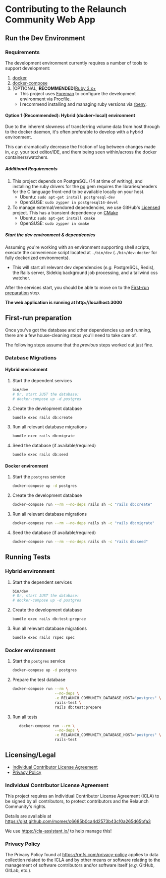 # Contributing to the Relaunch Community Web App

## Run the Dev Environment

### Requirements

The development environment currently requires a number of tools to support 
development:

1. [docker](https://docs.docker.com/engine/install/)
2. [docker-compose](https://docs.docker.com/compose/install/)
3. \[OPTIONAL, **RECOMMENDED**\][Ruby 3.x+](https://www.ruby-lang.org/en/documentation/installation/)
   - This project uses [Foreman](https://github.com/ddollar/foreman) to configure
     the development environment via Procfile.
   - I recommend installing and managing ruby versions via [rbenv](https://github.com/rbenv/rbenv).

#### Option 1 (Recommended): Hybrid (docker+local) environment

Due to the inherent slowness of transferring volume data from host through to 
the docker daemon, it's often preferable to develop with a hybrid environment.

This can dramatically decrease the friction of lag between changes made in, *e.g.*
your text editor/IDE, and them being seen within/across the docker containers/watchers.

##### Additional Requirements

1. This project depends on PostgreSQL (14 at time of writing), and installing the
   ruby drivers for the [pg](https://github.com/ged/ruby-pg) gem requires the libraries/headers for the C
   language front-end to be available locally on your host.
   - Ubuntu: `sudo apt-get install postgresql-dev`
   - OpenSUSE: `sudo zypper in postgresql14-devel`
2. To manage external/vendored dependencies, we use GitHub's [Licensed](https://github.com/github/licensed)
   project. This has a transient dependency on [CMake](https://cmake.org/)
   - Ubuntu: `sudo apt-get install cmake`
   - OpenSUSE: `sudo zypper in cmake`

##### Start the dev environment & dependencies

Assuming you're working with an environment supporting shell scripts, 
execute the convenience script located at `./bin/dev` (`./bin/dev-docker` for
fully dockerized environments).

- This will start all relevant dev dependencies (*e.g.* PostgreSQL, Redis),
  the Rails server, Sidekiq background job processing, and a tailwind css
  watcher.

After the services start, you should be able to move on to the 
[First-run preparation](#first-run-preparation) step.

**The web application is running at http://localhost:3000**

## First-run preparation

Once you've got the database and other dependencies up and running,
there are a few house-cleaning steps you'll need to take care of.

The following steps assume that the *previous* steps worked out just fine.

### Database Migrations

#### Hybrid environment

1. Start the dependent services
   ```sh
   bin/dev
   # Or, start JUST the database:
   # docker-compose up -d postgres 
   ```
2. Create the development database
   ```sh
   bundle exec rails db:create
   ```
3. Run all relevant database migrations
   ```sh
   bundle exec rails db:migrate
   ```
4. Seed the database (if available/required)
   ```sh
   bundle exec rails db:seed
   ```

#### Docker environment

1. Start the `postgres` service
   ```sh
   docker-compose up -d postgres 
   ```
2. Create the development database
   ```sh
   docker-compose run --rm --no-deps rails sh -c "rails db:create"
   ```
3. Run all relevant database migrations
   ```sh
   docker-compose run --rm --no-deps rails sh -c "rails db:migrate"
   ```
4. Seed the database (if available/required)
   ```sh
   docker-compose run --rm --no-deps rails sh -c "rails db:seed"
   ```

## Running Tests

### Hybrid environment

1. Start the dependent services
   ```sh
   bin/dev
   # Or, start JUST the database:
   # docker-compose up -d postgres 
   ```
2. Create the development database
   ```sh
   bundle exec rails db:test:preprae
   ```
3. Run all relevant database migrations
   ```sh
   bundle exec rails rspec spec
   ```

### Docker environment

1. Start the `postgres` service
   ```sh
   docker-compose up -d postgres 
   ```
2. Prepare the test database
   ```sh
   docker-compose run --rm \
                      --no-deps \
                      -e RELAUNCH_COMMUNITY_DATABASE_HOST="postgres" \
                      rails-test \
                      rails db:test:prepare
   ```
3. Run all tests 
   ```sh
      docker-compose run --rm \
                      --no-deps \
                      -e RELAUNCH_COMMUNITY_DATABASE_HOST="postgres" \
                      rails-test
   ```

## Licensing/Legal

- [Individual Contributor License Agreement](#individual-contributor-license-agreement)
- [Privacy Policy](#privacy-policy)

### Individual Contributor License Agreement

This project requires an Individual Contributor License Agreement (ICLA) to be signed
by all contributors, to protect contributors and the Relaunch Community's rights.

Details are available at https://gist.github.com/momer/c6685b0ca4d2573b43c10a265d65bfa3

We use https://cla-assistant.io/ to help manage this!

### Privacy Policy

The Privacy Policy found at https://rmfs.com/privacy-policy applies to data 
collection related to the ICLA and by other means or software
relating to the management of software contributors and/or software itself 
(*e.g.* GitHub, GitLab, etc.).
